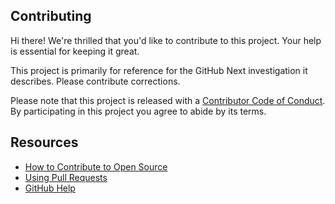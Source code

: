 ## Contributing

Hi there! We're thrilled that you'd like to contribute to this project. Your help is essential for keeping it great.

This project is primarily for reference for the GitHub Next investigation it describes. Please contribute corrections.

Please note that this project is released with a [Contributor Code of Conduct](CODE_OF_CONDUCT.md). By participating in this project you agree to abide by its terms.

## Resources

- [How to Contribute to Open Source](https://opensource.guide/how-to-contribute/)
- [Using Pull Requests](https://help.github.com/articles/about-pull-requests/)
- [GitHub Help](https://help.github.com)
